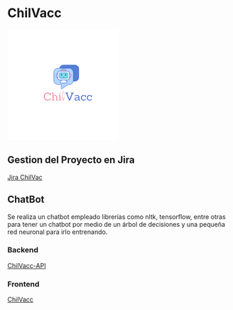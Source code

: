 # ChilVacc

[<img src="img/ChilVacc.png" width="250" height="250">](https://github.com/eldelahoz/ChilVacc)

## Gestion del Proyecto en Jira

[Jira ChilVac](https://chill-vacc.atlassian.net/jira/software/projects/CHIL/boards/1/roadmap)

## ChatBot

Se realiza un chatbot empleado librerías como nltk, tensorflow, entre otras para tener un chatbot por medio de un árbol de decisiones y una pequeña red neuronal para irlo entrenando.

### Backend

[ChilVacc-API](https://github.com/eldelahoz/ChilVacc/tree/Entrega2/ChilVacc-API)

### Frontend

[ChilVacc](https://github.com/eldelahoz/ChilVacc/tree/Entrega2/ChilVacc)

